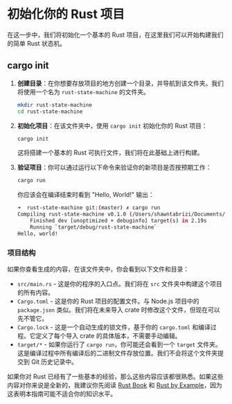 # 初始化你的 Rust 项目

在这一步中，我们将初始化一个基本的 Rust 项目，在这里我们可以开始构建我们的简单 Rust 状态机。

## cargo init

1. **创建目录**：在你想要存放项目的地方创建一个目录，并导航到该文件夹。我们将使用一个名为 `rust-state-machine` 的文件夹。

    ```sh
    mkdir rust-state-machine
    cd rust-state-machine
    ```

2. **初始化项目**：在该文件夹中，使用 `cargo init` 初始化你的 Rust 项目：

    ```sh
    cargo init
    ```

    这将搭建一个基本的 Rust 可执行文件，我们将在此基础上进行构建。

3. **验证项目**：你可以通过运行以下命令来验证你的新项目是否按预期工作：

    ```sh
    cargo run
    ```

    你应该会在编译结束时看到 "Hello, World!" 输出：

    ```sh
    ➜  rust-state-machine git:(master) ✗ cargo run
    Compiling rust-state-machine v0.1.0 (/Users/shawntabrizi/Documents/GitHub/rust-state-machine)
        Finished dev [unoptimized + debuginfo] target(s) in 2.19s
        Running `target/debug/rust-state-machine`
    Hello, world!
    ```

### 项目结构

如果你查看生成的内容，在该文件夹中，你会看到以下文件和目录：

- `src/main.rs` - 这是你的程序的入口点。我们将在 `src` 文件夹中构建这个项目的所有内容。
- `Cargo.toml` - 这是你的 Rust 项目的配置文件。与 Node.js 项目中的 `package.json` 类似。我们将在未来导入 crate 时修改这个文件，但现在可以先不管它。
- `Cargo.lock` - 这是一个自动生成的锁文件，基于你的 `cargo.toml` 和编译过程。它定义了每个导入 crate 的具体版本，不需要手动编辑。
- `target/*` - 如果你运行了 `cargo run`，你可能还会看到一个 `target` 文件夹。这是编译过程中所有编译后的二进制文件存放位置。我们不会将这个文件夹提交到 Git 历史记录中。

如果你对 Rust 已经有了一些基本的经验，那么这些内容应该都很熟悉。如果这些内容对你来说是全新的，我建议你先阅读 [Rust Book](https://doc.rust-lang.org/book/) 和 [Rust by Example](https://doc.rust-lang.org/rust-by-example/)，因为这表明本指南可能不适合你的知识水平。